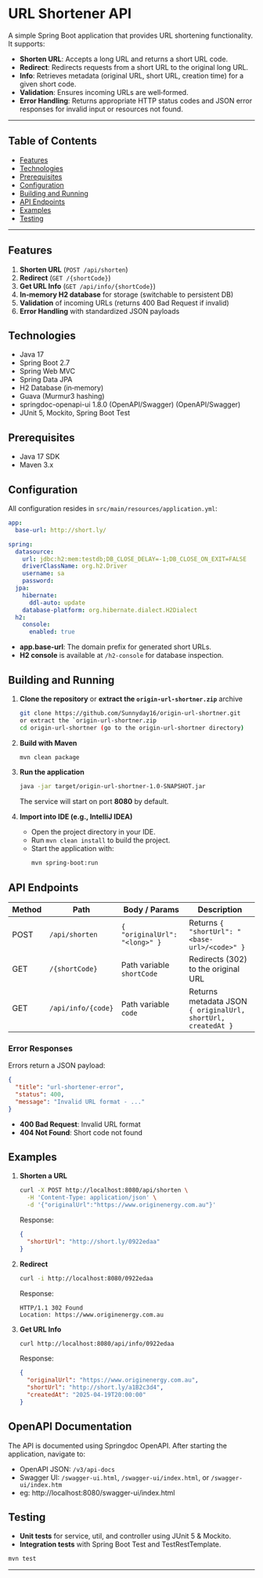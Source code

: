 # URL Shortener API

A simple Spring Boot application that provides URL shortening functionality. It supports:

- **Shorten URL**: Accepts a long URL and returns a short URL code.
- **Redirect**: Redirects requests from a short URL to the original long URL.
- **Info**: Retrieves metadata (original URL, short URL, creation time) for a given short code.
- **Validation**: Ensures incoming URLs are well‑formed.
- **Error Handling**: Returns appropriate HTTP status codes and JSON error responses for invalid input or resources not found.

---

## Table of Contents

- [Features](#features)
- [Technologies](#technologies)
- [Prerequisites](#prerequisites)
- [Configuration](#configuration)
- [Building and Running](#building-and-running)
- [API Endpoints](#api-endpoints)
- [Examples](#examples)
- [Testing](#testing)

---

## Features

1. **Shorten URL** (`POST /api/shorten`)
2. **Redirect** (`GET /{shortCode}`)
3. **Get URL Info** (`GET /api/info/{shortCode}`)
4. **In‑memory H2 database** for storage (switchable to persistent DB)
5. **Validation** of incoming URLs (returns 400 Bad Request if invalid)
6. **Error Handling** with standardized JSON payloads

## Technologies

- Java 17
- Spring Boot 2.7
- Spring Web MVC
- Spring Data JPA
- H2 Database (in‑memory)
- Guava (Murmur3 hashing)
- springdoc-openapi-ui 1.8.0 (OpenAPI/Swagger) (OpenAPI/Swagger)
- JUnit 5, Mockito, Spring Boot Test

## Prerequisites

- Java 17 SDK
- Maven 3.x

## Configuration

All configuration resides in `src/main/resources/application.yml`:

```yaml
app:
  base-url: http://short.ly/

spring:
  datasource:
    url: jdbc:h2:mem:testdb;DB_CLOSE_DELAY=-1;DB_CLOSE_ON_EXIT=FALSE
    driverClassName: org.h2.Driver
    username: sa
    password: 
  jpa:
    hibernate:
      ddl-auto: update
    database-platform: org.hibernate.dialect.H2Dialect
  h2:
    console:
      enabled: true
```

- **app.base-url**: The domain prefix for generated short URLs.
- **H2 console** is available at `/h2-console` for database inspection.

## Building and Running

1. **Clone the repository** or **extract the `origin-url-shortner.zip`** archive

   ```bash
   git clone https://github.com/Sunnyday16/origin-url-shortner.git
   or extract the `origin-url-shortner.zip 
   cd origin-url-shortner (go to the origin-url-shortner directory)
   ```

2. **Build with Maven**

   ```bash
   mvn clean package
   ```

3. **Run the application**

   ```bash
   java -jar target/origin-url-shortner-1.0-SNAPSHOT.jar
   ```

   The service will start on port **8080** by default.

4. **Import into IDE (e.g., IntelliJ IDEA)**
   - Open the project directory in your IDE.
   - Run `mvn clean install` to build the project.
   - Start the application with:
     ```bash
     mvn spring-boot:run
     ```


## API Endpoints

| Method | Path               | Body / Params                      | Description                                       |
|--------|--------------------|------------------------------------|---------------------------------------------------|
| POST   | `/api/shorten`     | `{ "originalUrl": "<long>" }`  | Returns `{ "shortUrl": "<base-url>/<code>" }`|
| GET    | `/{shortCode}`     | Path variable `shortCode`          | Redirects (302) to the original URL              |
| GET    | `/api/info/{code}` | Path variable `code`               | Returns metadata JSON `{ originalUrl, shortUrl, createdAt }` |

### Error Responses

Errors return a JSON payload:

```json
{
  "title": "url-shortener-error",
  "status": 400,
  "message": "Invalid URL format - ..."
}
```

- **400 Bad Request**: Invalid URL format
- **404 Not Found**: Short code not found

## Examples

1. **Shorten a URL**

   ```bash
   curl -X POST http://localhost:8080/api/shorten \
     -H 'Content-Type: application/json' \
     -d '{"originalUrl":"https://www.originenergy.com.au"}'
   ```

   Response:

   ```json
   {
     "shortUrl": "http://short.ly/0922edaa"
   }
   ```

2. **Redirect**

   ```bash
   curl -i http://localhost:8080/0922edaa
   ```

   Response:

   ```http
   HTTP/1.1 302 Found
   Location: https://www.originenergy.com.au
   ```

3. **Get URL Info**

   ```bash
   curl http://localhost:8080/api/info/0922edaa
   ```

   Response:

   ```json
   {
     "originalUrl": "https://www.originenergy.com.au",
     "shortUrl": "http://short.ly/a1B2c3d4",
     "createdAt": "2025-04-19T20:00:00"
   }
   ```

## OpenAPI Documentation

The API is documented using Springdoc OpenAPI. After starting the application, navigate to:

- OpenAPI JSON: `/v3/api-docs`
- Swagger UI: `/swagger-ui.html`, `/swagger-ui/index.html`, or `/swagger-ui/index.htm`
- eg: http://localhost:8080/swagger-ui/index.html



## Testing

- **Unit tests** for service, util, and controller using JUnit 5 & Mockito.
- **Integration tests** with Spring Boot Test and TestRestTemplate.

```bash
mvn test
```

---


